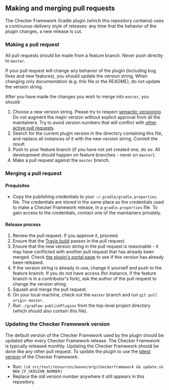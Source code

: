## Making and merging pull requests

The Checker Framework Gradle plugin (which this repository contains)
uses a continuous-delivery style of releases: any time that the
behavior of the plugin changes, a new release is cut.

### Making a pull request

All pull requests should be made from a feature branch. Never push
directly to `master`.

If your pull request will change any behavior
of the plugin (including bug fixes and new features), you should
update the version string. When changing only documentation
(e.g. this file or the README), do not update the version string.

After you have made the changes you wish to merge into `master`,
you should:
1. Choose a new version string. Please try to respect
[semantic versioning](https://semver.org/). Do not augment the major
version without explicit approval from all the maintainers.
Try to avoid version numbers that will conflict with 
[other active pull requests](https://github.com/kelloggm/checkerframework-gradle-plugin/pulls).
2. Search for the current plugin version
in the directory containing this file, and replace all instances of it
with the new version string. Commit the result.
3. Push to your feature branch (if you have not yet created one, do so. All development
should happen on feature branches - never on `master`).
4. Make a pull request against the `master` branch.

### Merging a pull request

#### Prequisites

* Copy the publishing credentials to your `~/.gradle/gradle.properties` file.
The credentials are stored in the same place as the credentials used to make
a Checker Framework release, in a `gradle.properties` file.
To gain access to the credentials, contact one of the maintainers privately.

#### Release process

1. Review the pull request. If you approve it, proceed.
2. Ensure that the
[Travis build](https://travis-ci.com/kelloggm/checkerframework-gradle-plugin/branches)
passes in the pull request.
3. Ensure that the new version string in the pull request is reasonable - it may
have conflicted with another pull request that has already been merged. Check 
[the plugin's portal page](https://plugins.gradle.org/plugin/org.checkerframework)
to see if this version has already been released.
4. If the version string is already in use, change it yourself and push to the feature
branch. If you do not have access (for instance, if the feature branch is in a contributor's
fork), ask the author of the pull request to change the version string.
5. Squash and merge the pull request.
6. On your local machine, check out the `master` branch and run `git pull origin master`.
7. Run `./gradlew publishPlugins` from the top-level project directory
(which should also contain this file).

### Updating the Checker Framework version

The default version of the Checker Framework used by the plugin
should be updated after every Checker Framework release. 
The Checker Framework is typically released monthly.
Updating the Checker Framework should
be done like any other pull request. To update the plugin to
use the [latest version](https://github.com/typetools/checker-framework/blob/master/changelog.txt)
of the Checker Framework:
   * Run: `(cd src/test/resources/maven/org/checkerframework && update.sh NEW_CF_VERSION_NUMBER)`
   * Replace the old version number anywhere it still appears in this repository.
